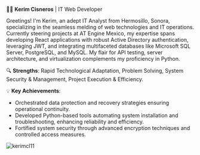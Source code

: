 👨‍💻 **Kerim Cisneros** | IT Web Developer

Greetings! I'm Kerim, an adept IT Analyst from Hermosillo, Sonora, specializing in the seamless melding of web technologies and IT operations. Currently steering projects at AT Engine Mexico, my expertise spans developing React applications with robust Active Directory authentication, leveraging JWT, and integrating multifaceted databases like Microsoft SQL Server, PostgreSQL, and MySQL. My flair for API testing, server architecture, and virtualization complements my proficiency in Python.

🔍 **Strengths**: Rapid Technological Adaptation, Problem Solving, System Security & Management, Project Execution & Efficiency.

💡 **Key Achievements**:
- Orchestrated data protection and recovery strategies ensuring operational continuity.
- Developed Python-based tools automating system installation and troubleshooting, enhancing reliability and efficiency.
- Fortified system security through advanced encryption techniques and controlled access measures.
<p align="center;">
<img align="center" src="https://github-readme-stats.vercel.app/api/top-langs?username=kerimcl11&show_icons=true&locale=en&layout=compact" alt="kerimcl11" />
</p>

